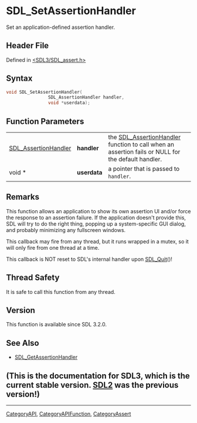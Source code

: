 # SDL_SetAssertionHandler

Set an application-defined assertion handler.

## Header File

Defined in [<SDL3/SDL_assert.h>](https://github.com/libsdl-org/SDL/blob/main/include/SDL3/SDL_assert.h)

## Syntax

```c
void SDL_SetAssertionHandler(
                SDL_AssertionHandler handler,
                void *userdata);
```

## Function Parameters

|                                              |              |                                                                                                                            |
| -------------------------------------------- | ------------ | -------------------------------------------------------------------------------------------------------------------------- |
| [SDL_AssertionHandler](SDL_AssertionHandler) | **handler**  | the [SDL_AssertionHandler](SDL_AssertionHandler) function to call when an assertion fails or NULL for the default handler. |
| void *                                       | **userdata** | a pointer that is passed to `handler`.                                                                                     |

## Remarks

This function allows an application to show its own assertion UI and/or
force the response to an assertion failure. If the application doesn't
provide this, SDL will try to do the right thing, popping up a
system-specific GUI dialog, and probably minimizing any fullscreen windows.

This callback may fire from any thread, but it runs wrapped in a mutex, so
it will only fire from one thread at a time.

This callback is NOT reset to SDL's internal handler upon
[SDL_Quit](SDL_Quit)()!

## Thread Safety

It is safe to call this function from any thread.

## Version

This function is available since SDL 3.2.0.

## See Also

- [SDL_GetAssertionHandler](SDL_GetAssertionHandler)


## (This is the documentation for SDL3, which is the current stable version. [SDL2](https://wiki.libsdl.org/SDL2/) was the previous version!)



----
[CategoryAPI](CategoryAPI), [CategoryAPIFunction](CategoryAPIFunction), [CategoryAssert](CategoryAssert)

